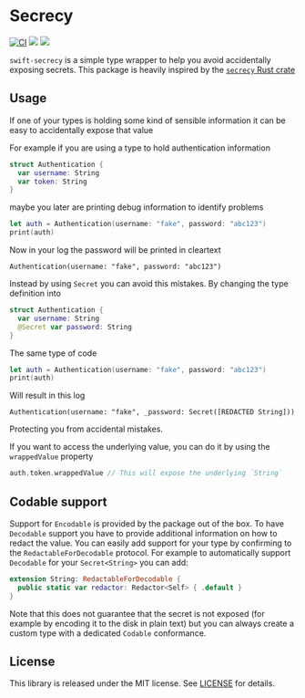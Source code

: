 # Secrecy

[![CI](https://github.com/mattia/swift-secrecy/actions/workflows/ci.yml/badge.svg)](https://github.com/mattia/swift-secrecy/actions/workflows/ci.yml)
[![](https://img.shields.io/endpoint?url=https%3A%2F%2Fswiftpackageindex.com%2Fapi%2Fpackages%2Fmattia%2Fswift-secrecy%2Fbadge%3Ftype%3Dswift-versions)](https://swiftpackageindex.com/mattia/swift-secrecy)
[![](https://img.shields.io/endpoint?url=https%3A%2F%2Fswiftpackageindex.com%2Fapi%2Fpackages%2Fmattia%2Fswift-secrecy%2Fbadge%3Ftype%3Dplatforms)](https://swiftpackageindex.com/mattia/swift-secrecy)

`swift-secrecy` is a simple type wrapper to help you avoid accidentally exposing secrets.
This package is heavily inspired by the [`secrecy` Rust crate][rust-secrecy]

## Usage

If one of your types is holding some kind of sensible information it can be easy to accidentally expose that value

For example if you are using a type to hold authentication information

```swift
struct Authentication {
  var username: String
  var token: String
}
```

maybe you later are printing debug information to identify problems

```swift
let auth = Authentication(username: "fake", password: "abc123")
print(auth)
```

Now in your log the password will be printed in cleartext

```
Authentication(username: "fake", password: "abc123")
``` 

Instead by using `Secret` you can avoid this mistakes. By changing the type definition into

```swift
struct Authentication {
  var username: String
  @Secret var password: String
}
```

The same type of code

```swift
let auth = Authentication(username: "fake", password: "abc123")
print(auth)
```

Will result in this log

```
Authentication(username: "fake", _password: Secret([REDACTED String]))
```

Protecting you from accidental mistakes.

If you want to access the underlying value, you can do it by using the `wrappedValue` property

```swift
auth.token.wrappedValue // This will expose the underlying `String` 
```

## Codable support

Support for `Encodable` is provided by the package out of the box.
To have `Decodable` support you have to provide additional information on how to redact the value. You can easily add support for your type by confirming to the `RedactableForDecodable` protocol.
For example to automatically support `Decodable` for your `Secret<String>` you can add:

```swift
extension String: RedactableForDecodable {
  public static var redactor: Redactor<Self> { .default }
}
```

Note that this does not guarantee that the secret is not exposed (for example by encoding it to the disk in plain text) but you can always create a custom type with a dedicated `Codable` conformance.


## License

This library is released under the MIT license. See [LICENSE](LICENSE) for details.

[rust-secrecy]: https://github.com/iqlusioninc/crates/tree/main/secrecy
